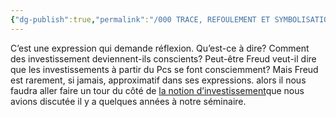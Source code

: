 ```yaml
---
{"dg-publish":true,"permalink":"/000 TRACE, REFOULEMENT ET SYMBOLISATION copie/Lettre 52/les investissements deviennent conscients/","created":"2024-07-22T08:44:14.446-04:00","updated":"2025-08-14T06:31:54.276-04:00"}
---
```



C’est une expression qui demande réflexion. Qu’est-ce à dire? Comment des investissement deviennent-ils conscients? Peut-être Freud veut-il dire que les investissements à partir du Pcs se font consciemment? Mais Freud est rarement, si jamais, approximatif dans ses expressions. alors il nous faudra aller faire un tour du côté de [la notion d’investissement](https://avecfreud.dscarfone.com/?p=1230)que nous avions discutée il y a quelques années à notre séminaire.